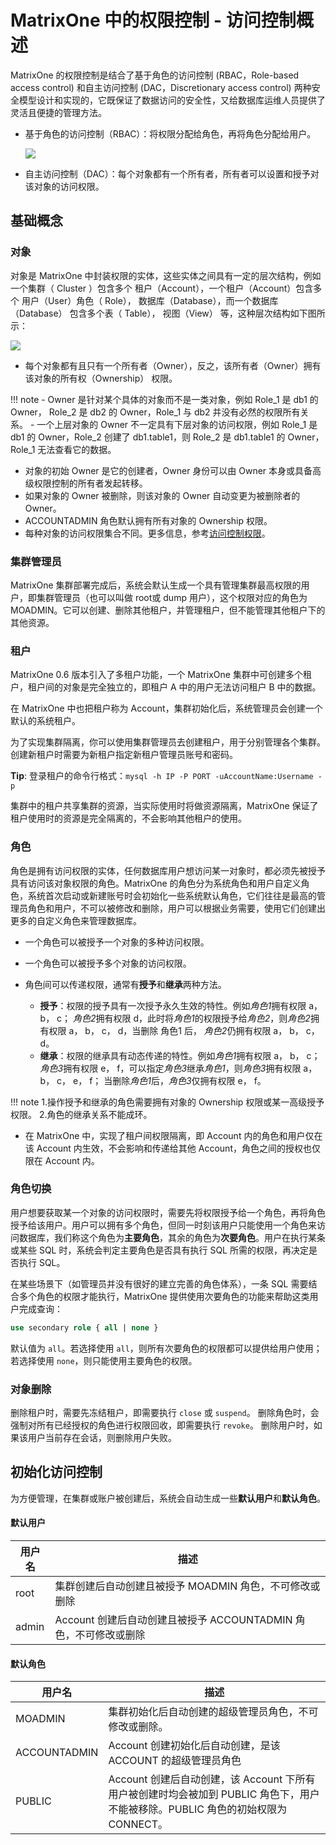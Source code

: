 # MatrixOne 中的权限控制 - 访问控制概述

MatrixOne 的权限控制是结合了基于角色的访问控制 (RBAC，Role-based access control) 和自主访问控制 (DAC，Discretionary access control) 两种安全模型设计和实现的，它既保证了数据访问的安全性，又给数据库运维人员提供了灵活且便捷的管理方法。

- 基于角色的访问控制（RBAC）：将权限分配给角色，再将角色分配给用户。

   ![](https://github.com/matrixorigin/artwork/blob/main/docs/security/basic-concepts.png?raw=true)

- 自主访问控制（DAC）：每个对象都有一个所有者，所有者可以设置和授予对该对象的访问权限。

## 基础概念

### 对象

对象是 MatrixOne 中封装权限的实体，这些实体之间具有一定的层次结构，例如一个集群（ Cluster ）包含多个 租户（Account），一个租户（Account）包含多个 用户（User）角色（ Role）， 数据库（Database），而一个数据库（Database） 包含多个表（ Table）， 视图（View） 等，这种层次结构如下图所示：

![](https://github.com/matrixorigin/artwork/blob/main/docs/security/object.png?raw=true)

- 每个对象都有且只有一个所有者（Owner），反之，该所有者（Owner）拥有该对象的所有权（Ownership） 权限。

!!! note
    - Owner 是针对某个具体的对象而不是一类对象，例如 Role_1 是 db1 的 Owner， Role_2 是 db2 的 Owner，Role_1 与 db2 并没有必然的权限所有关系。
    - 一个上层对象的 Owner 不一定具有下层对象的访问权限，例如 Role_1 是 db1 的 Owner，Role_2 创建了 db1.table1，则 Role_2 是 db1.table1 的 Owner，Role_1 无法查看它的数据。

- 对象的初始 Owner 是它的创建者，Owner 身份可以由 Owner 本身或具备高级权限控制的所有者发起转移。
- 如果对象的 Owner 被删除，则该对象的 Owner 自动变更为被删除者的 Owner。
- ACCOUNTADMIN 角色默认拥有所有对象的 Ownership 权限。
- 每种对象的访问权限集合不同。更多信息，参考[访问控制权限](access-control.md)。

### 集群管理员

MatrixOne 集群部署完成后，系统会默认生成一个具有管理集群最高权限的用户，即集群管理员（也可以叫做 root或 dump 用户），这个权限对应的角色为 MOADMIN。它可以创建、删除其他租户，并管理租户，但不能管理其他租户下的其他资源。

### 租户

MatrixOne 0.6 版本引入了多租户功能，一个 MatrixOne 集群中可创建多个租户，租户间的对象是完全独立的，即租户 A 中的用户无法访问租户 B 中的数据。

在 MatrixOne 中也把租户称为 Account，集群初始化后，系统管理员会创建一个默认的系统租户。

为了实现集群隔离，你可以使用集群管理员去创建租户，用于分别管理各个集群。创建新租户时需要为新租户指定新租户管理员账号和密码。

__Tip__: 登录租户的命令行格式：`mysql -h IP -P PORT -uAccountName:Username -p`

集群中的租户共享集群的资源，当实际使用时将做资源隔离，MatrixOne 保证了租户使用时的资源是完全隔离的，不会影响其他租户的使用。

### 角色

角色是拥有访问权限的实体，任何数据库用户想访问某一对象时，都必须先被授予具有访问该对象权限的角色。MatrixOne 的角色分为系统角色和用户自定义角色，系统首次启动或新建账号时会初始化一些系统默认角色，它们往往是最高的管理员角色和用户，不可以被修改和删除，用户可以根据业务需要，使用它们创建出更多的自定义角色来管理数据库。

- 一个角色可以被授予一个对象的多种访问权限。
- 一个角色可以被授予多个对象的访问权限。
- 角色间可以传递权限，通常有**授予**和**继承**两种方法。

   + **授予**：权限的授予具有一次授予永久生效的特性。例如*角色1*拥有权限 a， b， c； *角色2*拥有权限 d，此时将*角色1*的权限授予给*角色2*，则*角色2*拥有权限 a， b， c， d，当删除 角色1 后， *角色2*仍拥有权限 a， b， c， d。
   + **继承**：权限的继承具有动态传递的特性。例如*角色1*拥有权限 a， b， c； *角色3*拥有权限 e， f，可以指定*角色3*继承*角色1*，则*角色3*拥有权限 a， b， c， e， f； 当删除*角色1*后，*角色3*仅拥有权限 e， f。

!!! note
    1.操作授予和继承的角色需要拥有对象的 Ownership 权限或某一高级授予权限。
    2.角色的继承关系不能成环。

- 在 MatrixOne 中，实现了租户间权限隔离，即 Account 内的角色和用户仅在该 Account 内生效，不会影响和传递给其他 Account，角色之间的授权也仅限在 Account 内。

### 角色切换

用户想要获取某一个对象的访问权限时，需要先将权限授予给一个角色，再将角色授予给该用户。用户可以拥有多个角色，但同一时刻该用户只能使用一个角色来访问数据库，我们称这个角色为**主要角色**，其余的角色为**次要角色**。用户在执行某条或某些 SQL 时，系统会判定主要角色是否具有执行 SQL 所需的权限，再决定是否执行 SQL。

在某些场景下（如管理员并没有很好的建立完善的角色体系），一条 SQL 需要结合多个角色的权限才能执行，MatrixOne 提供使用次要角色的功能来帮助这类用户完成查询：

```sql
use secondary role { all | none }
```

默认值为 `all`。若选择使用 `all`，则所有次要角色的权限都可以提供给用户使用；若选择使用 `none`，则只能使用主要角色的权限。

### 对象删除

删除租户时，需要先冻结租户，即需要执行 `close` 或 `suspend`。
删除角色时，会强制对所有已经授权的角色进行权限回收，即需要执行 `revoke`。
删除用户时，如果该用户当前存在会话，则删除用户失败。

## 初始化访问控制

为方便管理，在集群或账户被创建后，系统会自动生成一些**默认用户**和**默认角色**。

#### 默认用户

|用户名|描述|
|---|---|
|root|集群创建后自动创建且被授予 MOADMIN 角色，不可修改或删除|
|admin|Account 创建后自动创建且被授予 ACCOUNTADMIN 角色，不可修改或删除|

#### 默认角色

|用户名|描述|
|---|---|
|MOADMIN|集群初始化后自动创建的超级管理员角色，不可修改或删除。|
|ACCOUNTADMIN|Account 创建初始化后自动创建，是该 ACCOUNT 的超级管理员角色|
|PUBLIC|Account 创建后自动创建，该 Account 下所有用户被创建时均会被加到 PUBLIC 角色下，用户不能被移除。PUBLIC 角色的初始权限为CONNECT。|

